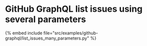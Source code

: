 # GitHub GraphQL list issues using several parameters

{% embed include file="src/examples/github-graphql/list_issues_many_parameters.py" %}


